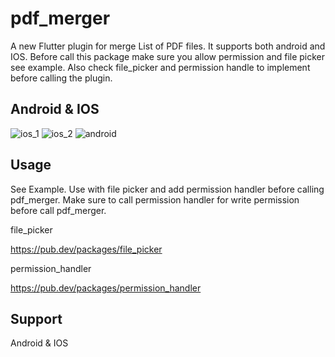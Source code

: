 # pdf_merger

A new Flutter plugin for merge List of PDF files. It supports both android and IOS. Before call this package make sure you allow permission and file picker see example.
Also check file_picker and permission handle to implement before calling the plugin. 


## Android & IOS

![ios_1](https://user-images.githubusercontent.com/32450488/117724739-d26cf700-b201-11eb-9581-6038948706af.gif)
![ios_2](https://user-images.githubusercontent.com/32450488/117724745-d436ba80-b201-11eb-9b12-d8f21be0e505.gif)
![android](https://user-images.githubusercontent.com/32450488/117724751-d6007e00-b201-11eb-9abd-af85ba2b1b33.gif)


## Usage

See Example. Use with file picker and add permission handler before calling pdf_merger. Make sure to call permission handler for write permission before call pdf_merger.

file_picker

https://pub.dev/packages/file_picker

permission_handler

https://pub.dev/packages/permission_handler 


## Support

Android & IOS


